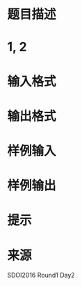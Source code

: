 

# 题目描述



# 1, 2



# 输入格式



# 输出格式



# 样例输入



# 样例输出



# 提示



# 来源


<p>
SDOI2016 Round1 Day2
</p>
<style>span.math span { border-left-width: 0 !important; }</style>
<script type="text/x-mathjax-config">
if (typeof MathJaxListener !== 'undefined') {
  MathJax.Hub.Register.StartupHook('End', function () {
    MathJaxListener.invokeCallbackForKey_('End');
  });
}
</script>
<script type="text/javascript" src="https://cdn.mathjax.org/mathjax/latest/MathJax.js?config=TeX-AMS-MML_HTMLorMML"></script>
